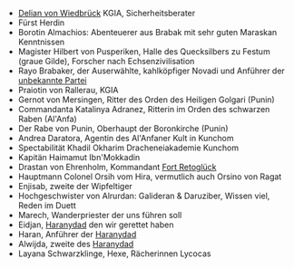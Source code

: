 * [Delian von Wiedbrück](Personen.md#Delian%20von%20Wiedbrück) KGIA, Sicherheitsberater
* Fürst Herdin
* Borotin Almachios: Abenteuerer aus Brabak mit sehr guten Maraskan Kenntnissen
* Magister Hilbert von Pusperiken, Halle des Quecksilbers zu Festum (graue Gilde), Forscher nach Echsenzivilisation 
* Rayo Brabaker, der Auserwählte, kahlköpfiger Novadi und Anführer der [unbekannte Partei](Pforte%20des%20Grauens/Maraskan.md#unbekannte%20Partei)
* Praiotin von Rallerau, KGIA
* Gernot von Mersingen, Ritter des Orden des Heiligen Golgari (Punin)
* Commandanta Katalinya Adranez, Ritterin im Orden des schwarzen Raben (Al'Anfa)
* Der Rabe von Punin, Oberhaupt der Boronkirche (Punin)
* Andrea Daratora, Agentin des Al'Anfaner Kult in Kunchom
* Spectabilität Khadil Okharim Dracheneiakademie Kunchom
* Kapitän Haimamut Ibn'Mokkadin
* Drastan von Ehrenholm, Kommandant [Fort Retoglück](Pforte%20des%20Grauens/Notizen.md#Fort%20Retoglück)
* Hauptmann Colonel Orsih vom Hira, vermutlich auch Orsino von Ragat
* Enjisab, zweite der Wipfeltiger
* Hochgeschwister von Alrurdan: Galideran & Daruziber, Wissen viel, Reden im Duett
* Marech, Wanderpriester der uns führen soll
* Eidjan, [Haranydad](Pforte%20des%20Grauens/Maraskan.md#Haranydad) den wir gerettet haben
* Haran, Anführer der [Haranydad](Pforte%20des%20Grauens/Maraskan.md#Haranydad)
* Alwijda, zweite des  [Haranydad](Pforte%20des%20Grauens/Maraskan.md#Haranydad)
* Layana Schwarzklinge, Hexe, Rächerinnen Lycocas